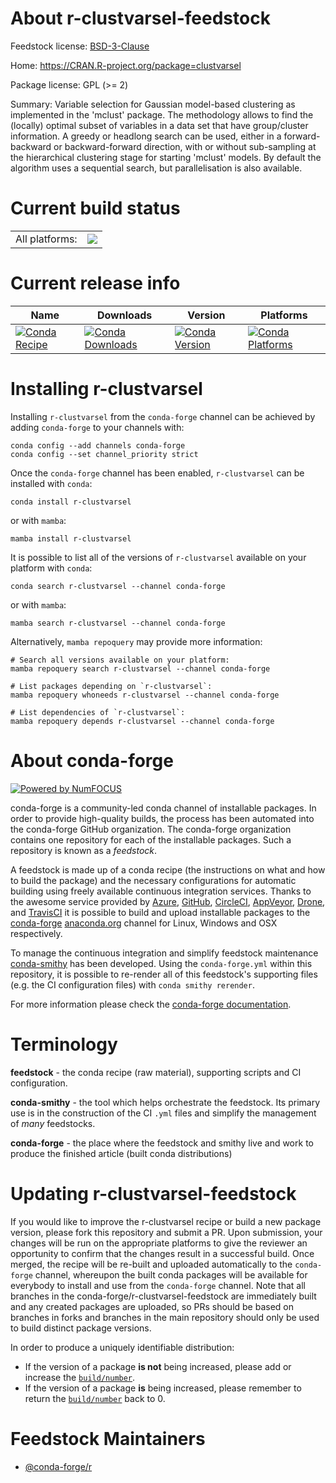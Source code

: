About r-clustvarsel-feedstock
=============================

Feedstock license: [BSD-3-Clause](https://github.com/conda-forge/r-clustvarsel-feedstock/blob/main/LICENSE.txt)

Home: https://CRAN.R-project.org/package=clustvarsel

Package license: GPL (>= 2)

Summary: Variable selection for Gaussian model-based clustering as implemented in the 'mclust' package. The methodology allows to find the (locally) optimal subset of variables in a data set that have group/cluster information. A greedy or headlong search can be used, either in a forward-backward or backward-forward direction, with or without sub-sampling at the hierarchical clustering stage for starting 'mclust' models. By default the algorithm uses a sequential search, but parallelisation is also available.

Current build status
====================


<table><tr><td>All platforms:</td>
    <td>
      <a href="https://dev.azure.com/conda-forge/feedstock-builds/_build/latest?definitionId=7305&branchName=main">
        <img src="https://dev.azure.com/conda-forge/feedstock-builds/_apis/build/status/r-clustvarsel-feedstock?branchName=main">
      </a>
    </td>
  </tr>
</table>

Current release info
====================

| Name | Downloads | Version | Platforms |
| --- | --- | --- | --- |
| [![Conda Recipe](https://img.shields.io/badge/recipe-r--clustvarsel-green.svg)](https://anaconda.org/conda-forge/r-clustvarsel) | [![Conda Downloads](https://img.shields.io/conda/dn/conda-forge/r-clustvarsel.svg)](https://anaconda.org/conda-forge/r-clustvarsel) | [![Conda Version](https://img.shields.io/conda/vn/conda-forge/r-clustvarsel.svg)](https://anaconda.org/conda-forge/r-clustvarsel) | [![Conda Platforms](https://img.shields.io/conda/pn/conda-forge/r-clustvarsel.svg)](https://anaconda.org/conda-forge/r-clustvarsel) |

Installing r-clustvarsel
========================

Installing `r-clustvarsel` from the `conda-forge` channel can be achieved by adding `conda-forge` to your channels with:

```
conda config --add channels conda-forge
conda config --set channel_priority strict
```

Once the `conda-forge` channel has been enabled, `r-clustvarsel` can be installed with `conda`:

```
conda install r-clustvarsel
```

or with `mamba`:

```
mamba install r-clustvarsel
```

It is possible to list all of the versions of `r-clustvarsel` available on your platform with `conda`:

```
conda search r-clustvarsel --channel conda-forge
```

or with `mamba`:

```
mamba search r-clustvarsel --channel conda-forge
```

Alternatively, `mamba repoquery` may provide more information:

```
# Search all versions available on your platform:
mamba repoquery search r-clustvarsel --channel conda-forge

# List packages depending on `r-clustvarsel`:
mamba repoquery whoneeds r-clustvarsel --channel conda-forge

# List dependencies of `r-clustvarsel`:
mamba repoquery depends r-clustvarsel --channel conda-forge
```


About conda-forge
=================

[![Powered by
NumFOCUS](https://img.shields.io/badge/powered%20by-NumFOCUS-orange.svg?style=flat&colorA=E1523D&colorB=007D8A)](https://numfocus.org)

conda-forge is a community-led conda channel of installable packages.
In order to provide high-quality builds, the process has been automated into the
conda-forge GitHub organization. The conda-forge organization contains one repository
for each of the installable packages. Such a repository is known as a *feedstock*.

A feedstock is made up of a conda recipe (the instructions on what and how to build
the package) and the necessary configurations for automatic building using freely
available continuous integration services. Thanks to the awesome service provided by
[Azure](https://azure.microsoft.com/en-us/services/devops/), [GitHub](https://github.com/),
[CircleCI](https://circleci.com/), [AppVeyor](https://www.appveyor.com/),
[Drone](https://cloud.drone.io/welcome), and [TravisCI](https://travis-ci.com/)
it is possible to build and upload installable packages to the
[conda-forge](https://anaconda.org/conda-forge) [anaconda.org](https://anaconda.org/)
channel for Linux, Windows and OSX respectively.

To manage the continuous integration and simplify feedstock maintenance
[conda-smithy](https://github.com/conda-forge/conda-smithy) has been developed.
Using the ``conda-forge.yml`` within this repository, it is possible to re-render all of
this feedstock's supporting files (e.g. the CI configuration files) with ``conda smithy rerender``.

For more information please check the [conda-forge documentation](https://conda-forge.org/docs/).

Terminology
===========

**feedstock** - the conda recipe (raw material), supporting scripts and CI configuration.

**conda-smithy** - the tool which helps orchestrate the feedstock.
                   Its primary use is in the construction of the CI ``.yml`` files
                   and simplify the management of *many* feedstocks.

**conda-forge** - the place where the feedstock and smithy live and work to
                  produce the finished article (built conda distributions)


Updating r-clustvarsel-feedstock
================================

If you would like to improve the r-clustvarsel recipe or build a new
package version, please fork this repository and submit a PR. Upon submission,
your changes will be run on the appropriate platforms to give the reviewer an
opportunity to confirm that the changes result in a successful build. Once
merged, the recipe will be re-built and uploaded automatically to the
`conda-forge` channel, whereupon the built conda packages will be available for
everybody to install and use from the `conda-forge` channel.
Note that all branches in the conda-forge/r-clustvarsel-feedstock are
immediately built and any created packages are uploaded, so PRs should be based
on branches in forks and branches in the main repository should only be used to
build distinct package versions.

In order to produce a uniquely identifiable distribution:
 * If the version of a package **is not** being increased, please add or increase
   the [``build/number``](https://docs.conda.io/projects/conda-build/en/latest/resources/define-metadata.html#build-number-and-string).
 * If the version of a package **is** being increased, please remember to return
   the [``build/number``](https://docs.conda.io/projects/conda-build/en/latest/resources/define-metadata.html#build-number-and-string)
   back to 0.

Feedstock Maintainers
=====================

* [@conda-forge/r](https://github.com/orgs/conda-forge/teams/r/)

